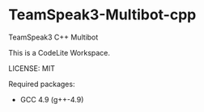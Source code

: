 # TeamSpeak3-Multibot-cpp
TeamSpeak3 C++ Multibot

This is a CodeLite Workspace.

LICENSE: MIT


Required packages:
- GCC 4.9 (g++-4.9)
